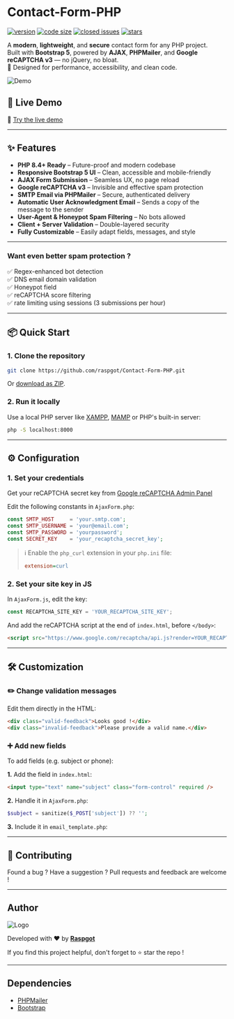 # Contact-Form-PHP

[![version](https://img.shields.io/badge/version-1.6.2-blue.svg)](https://github.com/raspgot/Contact-Form-PHP)
[![code size](https://img.shields.io/github/languages/code-size/raspgot/Contact-Form-PHP)](https://github.com/raspgot/Contact-Form-PHP)
[![closed issues](https://img.shields.io/github/issues-closed-raw/raspgot/Contact-Form-PHP)](https://github.com/raspgot/Contact-Form-PHP/issues?q=is%3Aissue+is%3Aclosed)
[![stars](https://img.shields.io/github/stars/raspgot/Contact-Form-PHP?style=social)](https://github.com/raspgot/Contact-Form-PHP/stargazers)

A **modern**, **lightweight**, and **secure** contact form for any PHP project.  
Built with **Bootstrap 5**, powered by **AJAX**, **PHPMailer**, and **Google reCAPTCHA v3** — no jQuery, no bloat.  
🔐 Designed for performance, accessibility, and clean code.

![Demo](https://github.raspgot.fr/contact-form-raspgot.gif)

## 🚀 Live Demo

🔗 [Try the live demo](https://github.raspgot.fr)

---

## ✨ Features

-   **PHP 8.4+ Ready** – Future-proof and modern codebase
-   **Responsive Bootstrap 5 UI** – Clean, accessible and mobile-friendly
-   **AJAX Form Submission** – Seamless UX, no page reload
-   **Google reCAPTCHA v3** – Invisible and effective spam protection
-   **SMTP Email via PHPMailer** – Secure, authenticated delivery
-   **Automatic User Acknowledgment Email** – Sends a copy of the message to the sender
-   **User-Agent & Honeypot Spam Filtering** – No bots allowed
-   **Client + Server Validation** – Double-layered security
-   **Fully Customizable** – Easily adapt fields, messages, and style

---

### Want even better spam protection ?

✅ Regex-enhanced bot detection  
✅ DNS email domain validation  
✅ Honeypot field  
✅ reCAPTCHA score filtering  
✅ rate limiting using sessions (3 submissions per hour)

---

## 📦 Quick Start

### 1. Clone the repository

```bash
git clone https://github.com/raspgot/Contact-Form-PHP.git
```

Or [download as ZIP](https://github.com/raspgot/Contact-Form-PHP/archive/master.zip).

### 2. Run it locally

Use a local PHP server like [XAMPP](https://www.apachefriends.org), [MAMP](https://www.mamp.info) or PHP's built-in server:

```bash
php -S localhost:8000
```

---

## ⚙️ Configuration

### 1. Set your credentials

Get your reCAPTCHA secret key from [Google reCAPTCHA Admin Panel](https://www.google.com/recaptcha/admin)

Edit the following constants in `AjaxForm.php`:

```php
const SMTP_HOST     = 'your.smtp.com';
const SMTP_USERNAME = 'your@email.com';
const SMTP_PASSWORD = 'yourpassword';
const SECRET_KEY    = 'your_recaptcha_secret_key';
```

> ℹ️ Enable the `php_curl` extension in your `php.ini` file:
>
> ```ini
> extension=curl
> ```

### 2. Set your site key in JS

In `AjaxForm.js`, edit the key:

```js
const RECAPTCHA_SITE_KEY = 'YOUR_RECAPTCHA_SITE_KEY';
```

And add the reCAPTCHA script at the end of `index.html`, before `</body>`:

```html
<script src="https://www.google.com/recaptcha/api.js?render=YOUR_RECAPTCHA_SITE_KEY"></script>
```

---

## 🛠️ Customization

### ✏️ Change validation messages

Edit them directly in the HTML:

```html
<div class="valid-feedback">Looks good !</div>
<div class="invalid-feedback">Please provide a valid name.</div>
```

### ➕ Add new fields

To add fields (e.g. subject or phone):

**1.** Add the field in `index.html`:

```html
<input type="text" name="subject" class="form-control" required />
```

**2.** Handle it in `AjaxForm.php`:

```php
$subject = sanitize($_POST['subject']) ?? '';
```

**3.** Include it in `email_template.php`:

---

## 🙌 Contributing

Found a bug ? Have a suggestion ? Pull requests and feedback are welcome !

---

## Author

![Logo](https://github.raspgot.fr/raspgot-blue.png)

Developed with ❤️ by [**Raspgot**](https://raspgot.fr)

If you find this project helpful, don't forget to ⭐ star the repo !

---

## Dependencies

-   [PHPMailer](https://github.com/PHPMailer/PHPMailer)
-   [Bootstrap](https://github.com/twbs/bootstrap)
